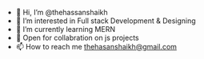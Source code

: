 - 👋 Hi, I’m @thehassanshaikh
- 👀 I’m interested in Full stack Development & Designing
- 🌱 I’m currently learning MERN
- 💞️ Open for collabration on js projects
- 📫 How to reach me thehasanshaikh@gmail.com

<!---
thehassanshaikh/thehassanshaikh is a ✨ special ✨ repository because its `README.md` (this file) appears on your GitHub profile.
You can click the Preview link to take a look at your changes.
--->

